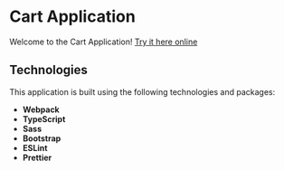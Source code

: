 # Cart Application

Welcome to the Cart Application!
[Try it here online](https://foxcaulfield.github.io/cart/)

## Technologies
This application is built using the following technologies and packages:
- **Webpack**
- **TypeScript**
- **Sass**
- **Bootstrap**
- **ESLint**
- **Prettier**